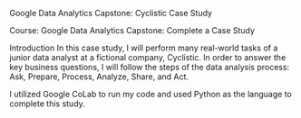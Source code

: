 Google Data Analytics Capstone: Cyclistic Case Study

Course: Google Data Analytics Capstone: Complete a Case Study

Introduction
In this case study, I will perform many real-world tasks of a junior data analyst at a fictional company, Cyclistic. In order to answer the key business questions, I will follow the steps of the data analysis process: Ask, Prepare, Process, Analyze, Share, and Act.

I utilized Google CoLab to run my code and used Python as the language to complete this study.

